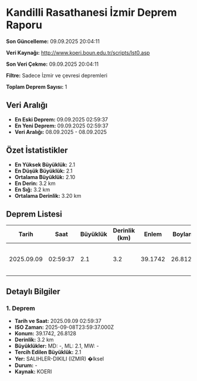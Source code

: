 # Kandilli Rasathanesi İzmir Deprem Raporu

**Son Güncelleme:** 09.09.2025 20:04:11

**Veri Kaynağı:** http://www.koeri.boun.edu.tr/scripts/lst0.asp

**Son Veri Çekme:** 09.09.2025 20:04:11

**Filtre:** Sadece İzmir ve çevresi depremleri

**Toplam Deprem Sayısı:** 1

## Veri Aralığı

- **En Eski Deprem:** 09.09.2025 02:59:37
- **En Yeni Deprem:** 09.09.2025 02:59:37
- **Veri Aralığı:** 08.09.2025 - 08.09.2025

## Özet İstatistikler

- **En Yüksek Büyüklük:** 2.1
- **En Düşük Büyüklük:** 2.1
- **Ortalama Büyüklük:** 2.10
- **En Derin:** 3.2 km
- **En Sığ:** 3.2 km
- **Ortalama Derinlik:** 3.20 km

## Deprem Listesi

| Tarih | Saat | Büyüklük | Derinlik (km) | Enlem | Boylam | Konum | Durum |
|-------|------|----------|---------------|-------|--------|-------|-------|
| 2025.09.09 | 02:59:37 | 2.1 | 3.2 | 39.1742 | 26.8128 | SALIHLER-DIKILI (IZMIR) �lksel | - |

## Detaylı Bilgiler

### 1. Deprem

- **Tarih ve Saat:** 2025.09.09 02:59:37
- **ISO Zaman:** 2025-09-08T23:59:37.000Z
- **Konum:** 39.1742, 26.8128
- **Derinlik:** 3.2 km
- **Büyüklükler:** MD: -, ML: 2.1, MW: -
- **Tercih Edilen Büyüklük:** 2.1
- **Yer:** SALIHLER-DIKILI (IZMIR) �lksel
- **Durum:** -
- **Kaynak:** KOERI


